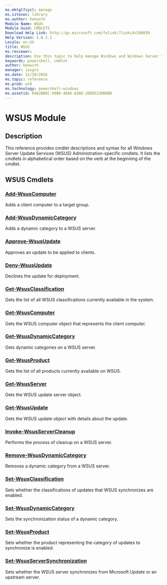 ```yaml
---
ms.mktglfcycl: manage
ms.sitesec: library
ms.author: kenwith
Module Name: WSUS
Module Guid: CMDLETS
Download Help Link: http://go.microsoft.com/fwlink/?linkid=390839
Help Version: 5.0.2.1
Locale: en-US
title: WSUS
ms.reviewer:
description: Use this topic to help manage Windows and Windows Server technologies with Windows PowerShell.
keywords: powershell, cmdlet
author: kenwith
manager: jasgro
ms.date: 12/20/2016
ms.topic: reference
ms.prod: w10
ms.technology: powershell-windows
ms.assetid: D462BB6C-68B0-46A6-A3AD-2DD0523DB8BD
---
```


# WSUS Module
## Description
This reference provides cmdlet descriptions and syntax for all Windows Server Update Services (WSUS) Administration-specific cmdlets. It lists the cmdlets in alphabetical order based on the verb at the beginning of the cmdlet.

## WSUS Cmdlets
### [Add-WsusComputer](./Add-WsusComputer.md)
Adds a client computer to a target group.

### [Add-WsusDynamicCategory](./Add-WsusDynamicCategory.md)
Adds a dynamic category to a WSUS server.

### [Approve-WsusUpdate](./Approve-WsusUpdate.md)
Approves an update to be applied to clients.

### [Deny-WsusUpdate](./Deny-WsusUpdate.md)
Declines the update for deployment.

### [Get-WsusClassification](./Get-WsusClassification.md)
Gets the list of all WSUS classifications currently available in the system.

### [Get-WsusComputer](./Get-WsusComputer.md)
Gets the WSUS computer object that represents the client computer.

### [Get-WsusDynamicCategory](./Get-WsusDynamicCategory.md)
Gets dynamic categories on a WSUS server.

### [Get-WsusProduct](./Get-WsusProduct.md)
Gets the list of all products currently available on WSUS.

### [Get-WsusServer](./Get-WsusServer.md)
Gets the WSUS update server object.

### [Get-WsusUpdate](./Get-WsusUpdate.md)
Gets the WSUS update object with details about the update.

### [Invoke-WsusServerCleanup](./Invoke-WsusServerCleanup.md)
Performs the process of cleanup on a WSUS server.

### [Remove-WsusDynamicCategory](./Remove-WsusDynamicCategory.md)
Removes a dynamic category from a WSUS server.

### [Set-WsusClassification](./Set-WsusClassification.md)
Sets whether the classifications of updates that WSUS synchronizes are enabled.

### [Set-WsusDynamicCategory](./Set-WsusDynamicCategory.md)
Sets the synchronization status of a dynamic category.

### [Set-WsusProduct](./Set-WsusProduct.md)
Sets whether the product representing the category of updates to synchronize is enabled.

### [Set-WsusServerSynchronization](./Set-WsusServerSynchronization.md)
Sets whether the WSUS server synchronizes from Microsoft Update or an upstream server.


